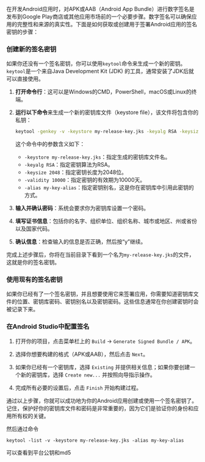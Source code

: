 在开发Android应用时，对APK或AAB（Android App Bundle）进行数字签名是发布到Google Play商店或其他应用市场前的一个必要步骤。数字签名可以确保应用的完整性和来源的真实性。下面是如何获取或创建用于签署Android应用的签名密钥的步骤：

### 创建新的签名密钥

如果你还没有一个签名密钥，你可以使用`keytool`命令来生成一个新的密钥。`keytool`是一个来自Java Development Kit (JDK) 的工具，通常安装了JDK后就可以直接使用。

1. **打开命令行**：这可以是Windows的CMD，PowerShell，macOS或Linux的终端。

2. **运行以下命令**来生成一个新的密钥库文件（keystore file），该文件将包含你的私钥：
   ```bash
   keytool -genkey -v -keystore my-release-key.jks -keyalg RSA -keysize 2048 -validity 10000 -alias my-key-alias
   ```
   这个命令中的参数含义如下：
   - `-keystore my-release-key.jks`：指定生成的密钥库文件名。
   - `-keyalg RSA`：指定密钥算法为RSA。
   - `-keysize 2048`：指定密钥长度为2048位。
   - `-validity 10000`：指定密钥的有效期为10000天。
   - `-alias my-key-alias`：指定密钥别名，这是你在密钥库中引用此密钥的方式。

3. **输入并确认密码**：系统会要求你为密钥库设置一个密码。

4. **填写证书信息**：包括你的名字、组织单位、组织名称、城市或地区、州或省份以及国家代码。

5. **确认信息**：检查输入的信息是否正确，然后按“y”继续。

完成上述步骤后，你将在当前目录下看到一个名为`my-release-key.jks`的文件，这就是你的签名密钥。

### 使用现有的签名密钥

如果你已经有了一个签名密钥，并且想要使用它来签署应用，你需要知道密钥库文件的位置、密钥库密码、密钥别名以及密钥密码。这些信息通常在你创建密钥时会被记录下来。

### 在Android Studio中配置签名

1. 打开你的项目，点击菜单栏上的 `Build` -> `Generate Signed Bundle / APK`。

2. 选择你想要构建的格式（APK或AAB），然后点击 `Next`。

3. 如果你已经有一个密钥库，选择 `Existing` 并提供相关信息；如果你要创建一个新的密钥库，选择 `Create new...` 并按照向导指示操作。

4. 完成所有必要的设置后，点击 `Finish` 开始构建过程。

通过以上步骤，你就可以成功地为你的Android应用创建或使用一个签名密钥了。记住，保护好你的密钥库文件和密码是非常重要的，因为它们是验证你的身份和应用所有权的关键。


然后通过命令
```
keytool -list -v -keystore my-release-key.jks -alias my-key-alias
```
可以查看到平台公钥和md5

